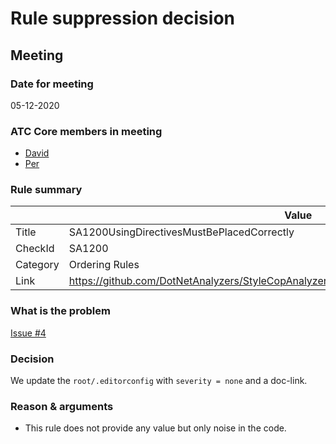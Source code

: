 # Rule suppression decision

## Meeting

### Date for meeting

05-12-2020

### ATC Core members in meeting

* [David](https://github.com/orgs/atc-net/people/davidkallesen)
* [Per](https://github.com/orgs/atc-net/people/perkops)

### Rule summary

|             | Value |
| ----------- |------------------------------------------------|
| Title       | SA1200UsingDirectivesMustBePlacedCorrectly |
| CheckId     | SA1200 |
| Category    | Ordering Rules |
| Link        | https://github.com/DotNetAnalyzers/StyleCopAnalyzers/blob/master/documentation/SA1200.md |

### What is the problem

[Issue #4](https://github.com/atc-net/atc-coding-rules/issues/4)

### Decision

We update the `root/.editorconfig` with `severity = none` and a doc-link.

### Reason & arguments

* This rule does not provide any value but only noise in the code.
